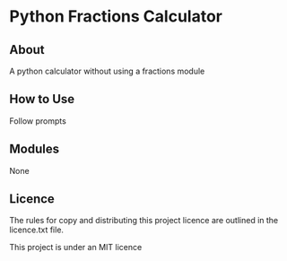 
# Python Fractions Calculator

## About

A python calculator without using a fractions module

## How to Use

Follow prompts

## Modules

None

## Licence

The rules for copy and distributing this project licence are
outlined in the licence.txt file.

This project is under an MIT licence
